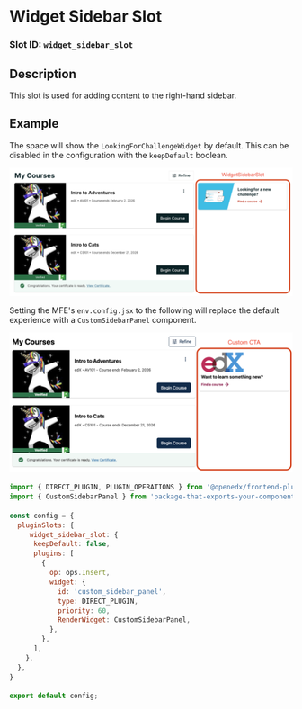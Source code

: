 # Widget Sidebar Slot

### Slot ID: `widget_sidebar_slot`

## Description

This slot is used for adding content to the right-hand sidebar.

## Example

The space will show the `LookingForChallengeWidget` by default. This can be disabled in the configuration with the `keepDefault` boolean.

![Screenshot of the widget sidebar](./images/looking_for_challenge_widget.png)

Setting the MFE's `env.config.jsx` to the following will replace the default experience with a `CustomSidebarPanel` component.

![Screenshot of a custom call-to-action in the sidebar](./images/custom_CTA_sidebar.png)

```js
import { DIRECT_PLUGIN, PLUGIN_OPERATIONS } from '@openedx/frontend-plugin-framework';
import { CustomSidebarPanel } from 'package-that-exports-your-component';

const config = {
  pluginSlots: {
     widget_sidebar_slot: {
      keepDefault: false,
      plugins: [
        {
          op: ops.Insert,
          widget: {
            id: 'custom_sidebar_panel',
            type: DIRECT_PLUGIN,
            priority: 60,
            RenderWidget: CustomSidebarPanel,
          },
        },
      ],
    },
  },
}

export default config;
```